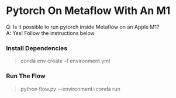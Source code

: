 # Pytorch On Metaflow With An M1

>
Q:  Is it possible to run pytorch inside Metaflow on an Apple M1?  
A:  Yes!  Follow the instructions below

### Install Dependencies

> conda env create -f environment.yml

### Run The Flow

> python flow.py --environment=conda run
